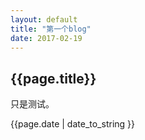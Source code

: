 ```yaml
---
layout: default
title: "第一个blog"
date: 2017-02-19
---
```

<h2>{{page.title}}</h2>

只是测试。

<p>{{page.date | date_to_string }} </p>
